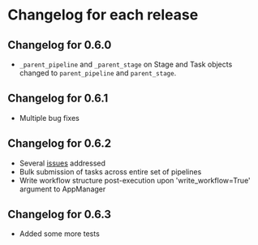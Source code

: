 # Changelog for each release

## Changelog for 0.6.0

* ```_parent_pipeline``` and ```_parent_stage``` on Stage and Task objects
changed to ```parent_pipeline``` and ```parent_stage```.

## Changelog for 0.6.1

* Multiple bug fixes

## Changelog for 0.6.2

* Several [issues](https://github.com/radical-cybertools/radical.entk/issues?q=is%3Aopen+is%3Aissue+milestone%3A%22Release+0.6.2%22) addressed
* Bulk submission of tasks across entire set of pipelines 
* Write workflow structure post-execution upon 'write_workflow=True' argument to AppManager

## Changelog for 0.6.3

* Added some more tests